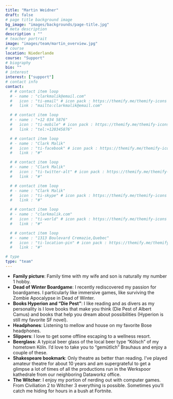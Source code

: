```yaml
---
title: "Martin Weidner"
draft: false
# page title background image
bg_image: "images/backgrounds/page-title.jpg"
# meta description
description : ""
# teacher portrait
image: "images/team/martin_overview.jpg"
# course
location: Niederlande
course: "Support"
# biography
bio: ""
# interest
interest: ["support"]
# contact info
contact:
  # # contact item loop
  # - name : "clarkmalik@email.com"
  #   icon : "ti-email" # icon pack : https://themify.me/themify-icons
  #   link : "mailto:clarkmalik@email.com"

  # # contact item loop
  # - name : "+12 034 5876"
  #   icon : "ti-mobile" # icon pack : https://themify.me/themify-icons
  #   link : "tel:+120345876"

  # # contact item loop
  # - name : "Clark Malik"
  #   icon : "ti-facebook" # icon pack : https://themify.me/themify-icons
  #   link : "#"

  # # contact item loop
  # - name : "Clark Malik"
  #   icon : "ti-twitter-alt" # icon pack : https://themify.me/themify-icons
  #   link : "#"

  # # contact item loop
  # - name : "Clark Malik"
  #   icon : "ti-skype" # icon pack : https://themify.me/themify-icons
  #   link : "#"

  # # contact item loop
  # - name : "clarkmalik.com"
  #   icon : "ti-world" # icon pack : https://themify.me/themify-icons
  #   link : "#"

  # # contact item loop
  # - name : "1313 Boulevard Cremazie,Quebec"
  #   icon : "ti-location-pin" # icon pack : https://themify.me/themify-icons
  #   link : "#"

# type
type: "team"
---
```


* **Family picture**: Family time with my wife and son is naturally my number 1 hobby. 
* **Dead of Winter Boardgame**: I recently rediscovered my passion for boardgames. I particularly like immersive games, like surviving the Zombie Apocalypse in Dead of Winter.
* **Books Hyperion and “Die Pest”**: I like reading and as divers as my personality is I love books that make you think (Die Pest of Albert Camus) and books that help you dream about possibilities (Hyperion is still my favorite SF novel).
* **Headphones**: Listening to mellow and house on my favorite Bose headphones.
* **Slippers**: I love to get some offline escaping to a wellness resort. 
* **Beerglass**: A typical beer glass of the local beer type “Kölsch” of my hometown Köln. I’d love to take you to “gemütlich” Brauhaus and enjoy a couple of these.
* **Shakespeare bookmark**: Only theatre as better than reading. I’ve played amateur theatre for about 10 years and am supergrateful to get a glimpse a lot of times of all the productions run in the Werkspoor kathedrale from our neighboring Dataworkz office.
* **The Witcher**: I enjoy my portion of nerding out with computer games. From Civiliation 2 to Witcher 3 everything is possible. Sometimes you’ll catch me hiding for hours in a bush at Fortnite.  
